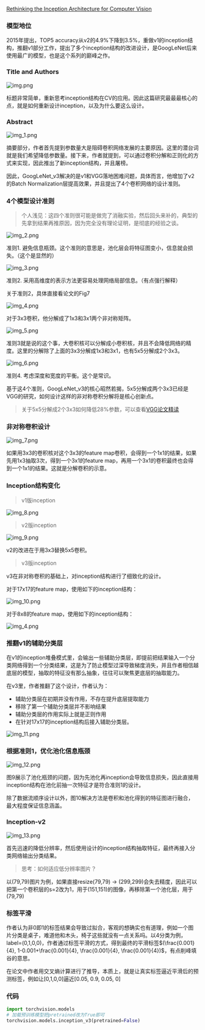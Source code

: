 [Rethinking the Inception Architecture for Computer Vision](https://arxiv.org/abs/1512.00567)

### 模型地位

2015年提出，TOP5 accuracy从v2的4.9%下降到3.5%，重做v1的inception结构，推翻v1部分工作，提出了多个inception结构的改进设计，是GoogLeNet后来使用最广的模型，也是这个系列的巅峰之作。

### Title and Authors

![img.png](img.png)

标题非常简单，重新思考inception结构在CV的应用。因此这篇研究最最最核心的点，就是如何重新设计inception，以及为什么要这么设计。

### Abstract

![img_1.png](img_1.png)

摘要部分，作者首先提到参数量大是阻碍卷积网络发展的主要原因。这里的潜台词就是我们希望降低参数量。接下来，作者就提到，可以通过卷积分解和正则化的方式来实现，因此推出了新inception结构，并且屠榜。

因此，GoogLeNet_v3解决的是v1和VGG落地困难问题，具体而言，他增加了v2的Batch Normalization层提高效果，并且提出了4个卷积网络的设计准则。

### 4个模型设计准则

> 个人浅见：这四个准则很可能是做完了消融实验，然后回头来补的，典型的先拿到结果再推原因，因为完全没有理论证明，是彻底的经验之谈。

![img_2.png](img_2.png)

准则1. 避免信息瓶颈。这个准则的意思是，池化层会将特征图变小，信息就会损失。（这个是显然的）

![img_3.png](img_3.png)

准则2. 采用高维度的表示方法更容易处理网络局部信息。（有点强行解释）

关于准则2，具体直接看论文的Fig7

![img_4.png](img_4.png)

对于3x3卷积，他分解成了1x3和3x1两个非对称矩阵。

![img_5.png](img_5.png)

准则3就是说的这个事，大卷积核可以分解成小卷积核，并且不会降低网络的精度。这里的分解除了上面的3x3分解成1x3和3x1，也有5x5分解成2个3x3。

![img_6.png](img_6.png)

准则4. 考虑深度和宽度的平衡。这个是常识。

基于这4个准则，GoogLeNet_v3的核心昭然若揭，5x5分解成两个3x3已经是VGG的研究，如何设计这样的非对称卷积分解将是核心创新点。

> 关于5x5分解成2个3x3如何降低28%参数，可以查看[VGG论文精读](paper_read/cv/ILSVRC/vgg/)

### 非对称卷积设计

![img_7.png](img_7.png)

如果用3x3的卷积核对这个3x3的feature map卷积，会得到一个1x1的结果，如果先用1x3抽取3次，得到一个3x1的feature map，再用一个3x1的卷积最终也会得到一个1x1的结果。这就是分解卷积的示意。

### Inception结构变化

> v1版inception

![img_8.png](img_8.png)

> v2版inception

![img_9.png](img_9.png)

v2的改进在于用3x3替换5x5卷积。

> v3版inception

v3在非对称卷积的基础上，对inception结构进行了细致化的设计。

对于17x17的feature map，使用如下的inception结构：

![img_10.png](img_10.png)

对于8x8的feature map，使用如下的inception结构：

![img_4.png](img_4.png)

### 推翻v1的辅助分类层

在v1的inception堆叠模式里，会输出一些辅助分类层，即提前把结果输入一个分类网络得到一个分类结果，这是为了防止模型过深导致梯度消失，并且作者相信越底层的模型，抽取的特征没有那么抽象，往往可以聚焦更底层的抽取能力。

在v3里，作者推翻了这个设计，作者认为：

- 辅助分类层在初期并没有作用，不存在提升底层提取能力
- 移除了第一个辅助分类层并不影响结果
- 辅助分类层的作用实际上就是正则作用
- 在针对17x17的inception结构后接入辅助分类层。

![img_11.png](img_11.png)

### 根据准则1，优化池化信息瓶颈

![img_12.png](img_12.png)

图9展示了池化瓶颈的问题，因为先池化再inception会导致信息损失，因此直接用inception结构在池化前抽一次特征才是符合准则1的设计。

除了数据流顺序设计以外，图10解决方法是卷积和池化得到的特征图进行融合，最大程度保证信息涵盖。

### Inception-v2

![img_13.png](img_13.png)

首先迅速的降低分辨率，然后使用设计的inception结构抽取特征，最终再接入分类网络输出分类结果。

> 思考：如何适应低分辨率图片？

以(79,79)图片为例，如果直接resize(79,79) -> (299,299)会失去精度，因此可以把第一个卷积层的s=2改为1，用于(151,151)的图像，再移除第一个池化层，用于(79,79)

### 标签平滑

作者认为非0即1的标签结果会导致过拟合，客观的想确实也有道理，例如一个图片分类是桌子，难道他和木头，椅子这些就没有一点关系吗。以4分类为例，label=(0,1,0,0)，作者通过标签平滑的方式，得到最终的平滑标签$(\frac{0.001}{4}, 1-0.001+\frac{0.001}{4}, \frac{0.001}{4}, \frac{0.001}{4})$，有点削峰填谷的意思。

在论文中作者用交叉熵计算进行了推导，本质上，就是让真实标签逼近平滑后的预测标签，例如让[0,1,0,0]逼近[0.05, 0.9, 0.05, 0]

### 代码

```python
import torchvision.models
# 加载预训练模型把pretrained改为True即可
torchvision.models.inception_v3(pretrained=False)
```
